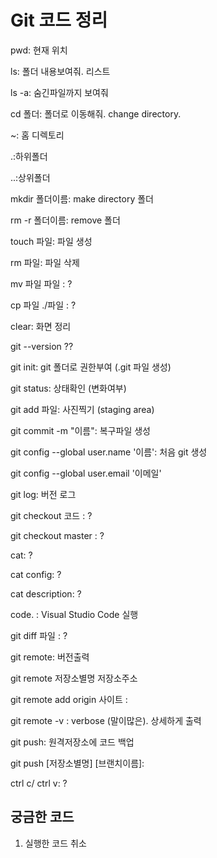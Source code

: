 # Git 코드 정리
pwd: 현재 위치

ls: 폴더 내용보여줘. 리스트

ls -a: 숨긴파일까지 보여줘

cd 폴더: 폴더로 이동해줘. change directory.

~: 홈 디렉토리

.:하위폴더

..:상위폴더

mkdir 폴더이름: make directory 폴더

rm -r 폴더이름: remove 폴더

touch 파일: 파일 생성

rm 파일: 파일 삭제

mv 파일 파일 : ?

cp 파일 ./파일 : ?

clear: 화면 정리

git --version ??

git init: git 폴더로 권한부여 (.git 파일 생성)

git status: 상태확인 (변화여부)

git add 파일: 사진찍기 (staging area)

git commit -m "이름": 복구파일 생성

git config --global user.name '이름': 처음 git 생성

git config --global user.email '이메일'

git log: 버전 로그

git checkout 코드 : ?

git checkout master : ?

cat: ?

cat config: ?

cat description: ?

code. : Visual Studio Code 실행

git diff 파일 : ?

git remote: 버전출력

git remote 저장소별명 저장소주소

git remote add origin 사이트 :

git remote -v : verbose (말이많은). 상세하게 출력

git push: 원격저장소에 코드 백업

git push [저장소별명] [브랜치이름]:

ctrl c/ ctrl v: ?

## 궁금한 코드
1. 실행한 코드 취소